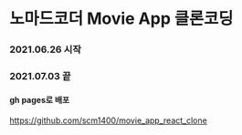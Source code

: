 # 노마드코더 Movie App 클론코딩

### 2021.06.26 시작

### 2021.07.03 끝

#### gh pages로 배포
https://github.com/scm1400/movie_app_react_clone
